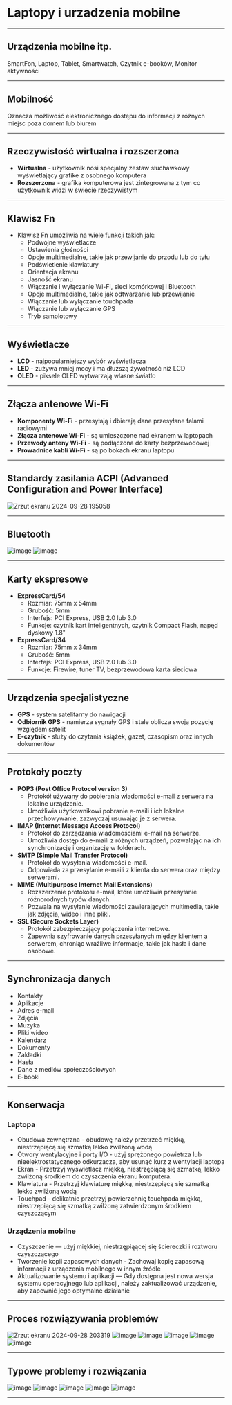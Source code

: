 # Laptopy i urzadzenia mobilne
___
## Urządzenia mobilne itp.
SmartFon, Laptop, Tablet, Smartwatch, Czytnik e-booków, Monitor aktywności
___
## Mobilność
Oznacza możliwość elektronicznego dostępu do informacji z różnych miejsc poza domem lub biurem
___
## Rzeczywistość wirtualna i rozszerzona
- **Wirtualna** - użytkownik nosi specjalny zestaw słuchawkowy wyświetlający grafike z osobnego komputera
- **Rozszerzona** - grafika komputerowa jest zintegrowana z tym co użytkownik widzi w świecie rzeczywistym
___
## Klawisz Fn
- Klawisz Fn umożliwia na wiele funkcji takich jak:
  - Podwójne wyświetlacze
  - Ustawienia głośności
  - Opcje multimedialne, takie jak przewijanie do przodu lub do tyłu
  - Podświetlenie klawiatury
  - Orientacja ekranu
  - Jasność ekranu
  - Włączanie i wyłączanie Wi-Fi, sieci komórkowej i Bluetooth
  - Opcje multimedialne, takie jak odtwarzanie lub przewijanie
  - Włączanie lub wyłączanie touchpada
  - Włączanie lub wyłączanie GPS
  - Tryb samolotowy
___
## Wyświetlacze
- **LCD** - najpopularniejszy wybór wyświetlacza
- **LED** - zużywa mniej mocy i ma dłuższą żywotność niż LCD
- **OLED** - piksele OLED wytwarzają własne światło
___
## Złącza antenowe Wi-Fi
- **Komponenty Wi-Fi** - przesyłają i dbierają dane przesyłane falami radiowymi
- **Złącza antenowe Wi-Fi** - są umieszczone nad ekranem w laptopach
- **Przewody anteny Wi-Fi** - są podłączona do karty bezprzewodowej
- **Prowadnice kabli Wi-Fi** - są po bokach ekranu laptopu
___
## Standardy zasilania ACPI (Advanced Configuration and Power Interface)
![Zrzut ekranu 2024-09-28 195058](https://github.com/user-attachments/assets/527d27d7-2fb1-4cd9-86c0-b8a2ddfecb09)
___
## Bluetooth
![image](https://github.com/user-attachments/assets/1f7166d8-9d7f-43e4-96c3-fb0f4b5b19e8)
![image](https://github.com/user-attachments/assets/bfa63679-e23a-4600-b3e1-4823e4f3e3af)
___
## Karty ekspresowe
- **ExpressCard/54**
  - Rozmiar: 75mm x 54mm
  - Grubość: 5mm
  - Interfejs: PCI Express, USB 2.0 lub 3.0
  - Funkcje: czytnik kart inteligentnych, czytnik Compact Flash, napęd dyskowy 1.8"
- **ExpressCard/34**
  - Rozmiar: 75mm x 34mm
  - Grubość: 5mm
  - Interfejs: PCI Express, USB 2.0 lub 3.0
  - Funkcje: Firewire, tuner TV, bezprzewodowa karta sieciowa
___
## Urządzenia specjalistyczne
- **GPS** - system satelitarny do nawigacji
- **Odbiornik GPS** - namierza sygnały GPS i stale oblicza swoją pozycję względem satelit
- **E-czytnik** - służy do czytania książek, gazet, czasopism oraz innych dokumentów
___
## Protokoły poczty
- **POP3 (Post Office Protocol version 3)**
  - Protokół używany do pobierania wiadomości e-mail z serwera na lokalne urządzenie.
  - Umożliwia użytkownikowi pobranie e-maili i ich lokalne przechowywanie, zazwyczaj usuwając je z serwera.
- **IMAP (Internet Message Access Protocol)**
  - Protokół do zarządzania wiadomościami e-mail na serwerze.
  - Umożliwia dostęp do e-maili z różnych urządzeń, pozwalając na ich synchronizację i organizację w folderach.
- **SMTP (Simple Mail Transfer Protocol)**
  - Protokół do wysyłania wiadomości e-mail.
  - Odpowiada za przesyłanie e-maili z klienta do serwera oraz między serwerami.
- **MIME (Multipurpose Internet Mail Extensions)**
  - Rozszerzenie protokołu e-mail, które umożliwia przesyłanie różnorodnych typów danych.
  - Pozwala na wysyłanie wiadomości zawierających multimedia, takie jak zdjęcia, wideo i inne pliki.
- **SSL (Secure Sockets Layer)**
  - Protokół zabezpieczający połączenia internetowe.
  - Zapewnia szyfrowanie danych przesyłanych między klientem a serwerem, chroniąc wrażliwe informacje, takie jak hasła i dane osobowe.
___
## Synchronizacja danych
- Kontakty
- Aplikacje
- Adres e-mail
- Zdjęcia
- Muzyka
- Pliki wideo
- Kalendarz
- Dokumenty
- Zakładki
- Hasła
- Dane z mediów społeczościowych
- E-booki
___
## Konserwacja
### Laptopa
- Obudowa zewnętrzna - obudowę należy przetrzeć miękką, niestrzępiącą się szmatką lekko zwilżoną wodą
- Otwory wentylacyjne i porty I/O - użyj sprężonego powietrza lub nieelektrostatycznego odkurzacza, aby usunąć kurz z wentylacji laptopa
- Ekran - Przetrzyj wyświetlacz miękką, niestrzępiącą się szmatką, lekko zwilżoną środkiem do czyszczenia ekranu komputera.
- Klawiatura - Przetrzyj klawiaturę miękką, niestrzępiącą się szmatką lekko zwilżoną wodą
- Touchpad - delikatnie przetrzyj powierzchnię touchpada miękką, niestrzępiącą się szmatką zwilżoną zatwierdzonym środkiem czyszczącym
### Urządzenia mobilne
- Czyszczenie — użyj miękkiej, niestrzępiąącej się ściereczki i roztworu czyszczącego
- Tworzenie kopii zapasowych danych - Zachowaj kopię zapasową informacji z urządzenia mobilnego w innym źródle
- Aktualizowanie systemu i aplikacji — Gdy dostępna jest nowa wersja systemu operacyjnego lub aplikacji, należy zaktualizować urządzenie, aby zapewnić jego optymalne działanie
___
## Proces rozwiązywania problemów
![Zrzut ekranu 2024-09-28 203319](https://github.com/user-attachments/assets/e560deaf-676b-47c3-915b-5b13fc1a21e6)
![image](https://github.com/user-attachments/assets/45c7869c-2a42-4ea7-b6ea-cc5f6bb7e83f)
![image](https://github.com/user-attachments/assets/d51f895d-dcf8-4de4-9da6-1a6d4ba10461)
![image](https://github.com/user-attachments/assets/9e6e5d26-8afe-4ac2-a547-516779f4dd7d)
![image](https://github.com/user-attachments/assets/f685a184-6cbe-43ef-b6ba-8b6a7dca0afa)
![image](https://github.com/user-attachments/assets/07e45fe1-b7e3-4b07-9bb0-9fe4547ac5f8)
___
## Typowe problemy i rozwiązania

![image](https://github.com/user-attachments/assets/c84fa8ae-37b9-433f-b023-096af4313a29)
![image](https://github.com/user-attachments/assets/022b44dc-0139-4324-aff6-d3cbd97456b9)
![image](https://github.com/user-attachments/assets/f9e047d2-af2e-422b-8666-45aeef281e74)
![image](https://github.com/user-attachments/assets/07c792fb-26d6-48de-b5eb-16a8151800b7)
![image](https://github.com/user-attachments/assets/50788412-5aca-4f21-844d-98ae9ff6ebb4)
___
